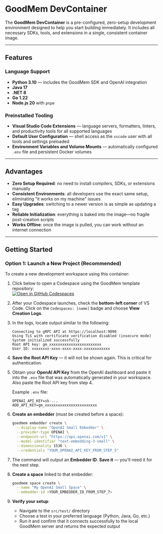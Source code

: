 # GoodMem DevContainer

The **GoodMem DevContainer** is a pre-configured, zero-setup development environment designed to help you start building immediately. It includes all necessary SDKs, tools, and extensions in a single, consistent container image.

---

## Features

### Language Support
- **Python 3.10** — includes the GoodMem SDK and OpenAI integration  
- **Java 17**  
- **.NET 8**  
- **Go 1.22**  
- **Node.js 20** with `pnpm`

### Preinstalled Tooling
- **Visual Studio Code Extensions** — language servers, formatters, linters, and productivity tools for all supported languages  
- **Default User Configuration** — shell access as the `vscode` user with all tools and settings preloaded  
- **Environment Variables and Volume Mounts** — automatically configured `.env` file and persistent Docker volumes  

---

## Advantages

- **Zero Setup Required**: no need to install compilers, SDKs, or extensions manually  
- **Consistent Environments**: all developers use the exact same setup, eliminating "it works on my machine" issues  
- **Easy Upgrades**: switching to a newer version is as simple as updating a tag  
- **Reliable Initialization**: everything is baked into the image—no fragile post-creation scripts  
- **Works Offline**: once the image is pulled, you can work without an internet connection  

---

## Getting Started

### Option 1: Launch a New Project (Recommended)

To create a new development workspace using this container:

1. Click below to open a Codespace using the GoodMem template repository:  
   [![Open in GitHub Codespaces](https://github.com/codespaces/badge.svg)](https://github.com/codespaces/new?repo=pair-systems-inc/goodmem-template-repository)

2. After your Codespace launches, check the **bottom-left corner** of VS Code. Click on the `Codespaces: [name]` badge and choose **View Creation Logs**.

3. In the logs, locate output similar to the following:

   ```text
   Connecting to gRPC API at https://localhost:9090
   Using TLS with certificate verification disabled (insecure mode)
   System initialized successfully
   Root API key: gm_xxxxxxxxxxxxxxxxxxxxxxxx
   User ID: xxxxxxxx-xxxx-xxxx-xxxx-xxxxxxxxxxxx
   ```

4. **Save the Root API Key** — it will not be shown again. This is critical for authentication.

5. Obtain your **OpenAI API Key** from the OpenAI dashboard and paste it into the `.env` file that was automatically generated in your workspace. Also paste the Root API key from step 4.  

   Example `.env` file:

   ```env
   OPENAI_API_KEY=sk-...
   ADD_API_KEY=gm_xxxxxxxxxxxxxxxxxxxxxxxx
   ```

6. **Create an embedder** (must be created before a space):

   ```bash
   goodmem embedder create \
     --display-name "OpenAI Small Embedder" \
     --provider-type OPENAI \
     --endpoint-url "https://api.openai.com/v1" \
     --model-identifier "text-embedding-3-small" \
     --dimensionality 1536 \
     --credentials "YOUR_OPENAI_API_KEY_FROM_STEP_5"
   ```

7. The command will output an **Embedder ID**. **Save it** — you'll need it for the next step.

8. **Create a space** linked to that embedder:

   ```bash
   goodmem space create \
     --name "My OpenAI Small Space" \
     --embedder-id <YOUR_EMBEDDER_ID_FROM_STEP_7>
   ```

9. **Verify your setup**:  
   - Navigate to the `src/test/` directory  
   - Choose a test in your preferred language (Python, Java, Go, etc.)  
   - Run it and confirm that it connects successfully to the local GoodMem server and returns the expected output
